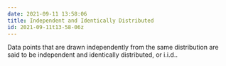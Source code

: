 ```yaml
---
date: 2021-09-11 13:58:06
title: Independent and Identically Distributed
id: 2021-09-11t13-58-06z
---
```


Data points that are drawn independently from the same distribution are said to
be independent and identically distributed, or i.i.d..
